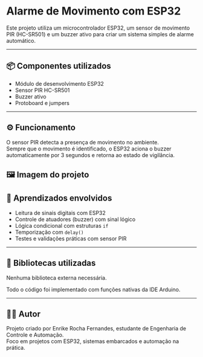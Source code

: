 # Alarme de Movimento com ESP32

Este projeto utiliza um microcontrolador ESP32, um sensor de movimento PIR (HC-SR501) e um buzzer ativo para criar um sistema simples de alarme automático.

---

## 📦 Componentes utilizados

- Módulo de desenvolvimento ESP32  
- Sensor PIR HC-SR501  
- Buzzer ativo  
- Protoboard e jumpers

---

## ⚙️ Funcionamento

O sensor PIR detecta a presença de movimento no ambiente.  
Sempre que o movimento é identificado, o ESP32 aciona o buzzer automaticamente por 3 segundos e retorna ao estado de vigilância.

## 🖼️ Imagem do projeto


## 🧠 Aprendizados envolvidos

- Leitura de sinais digitais com ESP32  
- Controle de atuadores (buzzer) com sinal lógico  
- Lógica condicional com estruturas `if`  
- Temporização com `delay()`  
- Testes e validações práticas com sensor PIR

---

## 📘 Bibliotecas utilizadas

Nenhuma biblioteca externa necessária.

Todo o código foi implementado com funções nativas da IDE Arduino.

---

## 👨‍💻 Autor

Projeto criado por Enrike Rocha Fernandes, estudante de Engenharia de Controle e Automação.  
Foco em projetos com ESP32, sistemas embarcados e automação na prática.

